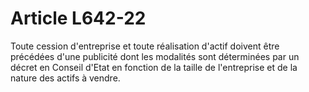# Article L642-22

Toute cession d'entreprise et toute réalisation d'actif doivent être précédées d'une publicité dont les modalités sont déterminées par un décret en Conseil d'Etat en fonction de la taille de l'entreprise et de la nature des actifs à vendre.